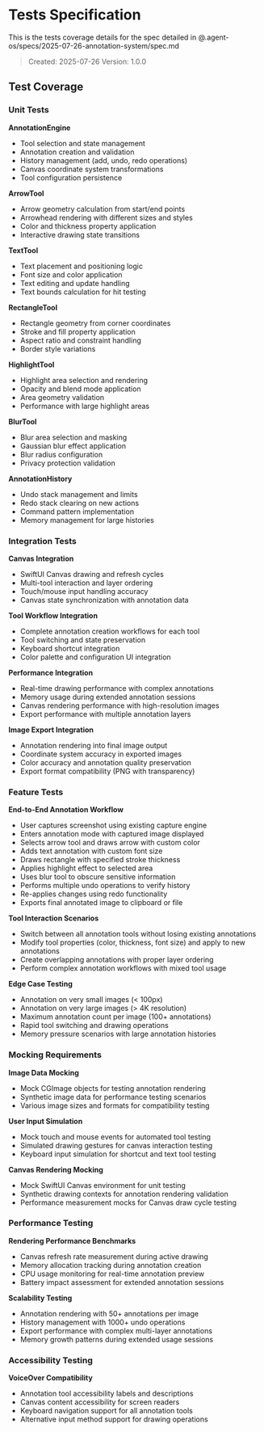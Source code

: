 # Tests Specification

This is the tests coverage details for the spec detailed in @.agent-os/specs/2025-07-26-annotation-system/spec.md

> Created: 2025-07-26
> Version: 1.0.0

## Test Coverage

### Unit Tests

**AnnotationEngine**
- Tool selection and state management
- Annotation creation and validation
- History management (add, undo, redo operations)
- Canvas coordinate system transformations
- Tool configuration persistence

**ArrowTool**
- Arrow geometry calculation from start/end points
- Arrowhead rendering with different sizes and styles
- Color and thickness property application
- Interactive drawing state transitions

**TextTool**
- Text placement and positioning logic
- Font size and color application
- Text editing and update handling
- Text bounds calculation for hit testing

**RectangleTool**
- Rectangle geometry from corner coordinates
- Stroke and fill property application
- Aspect ratio and constraint handling
- Border style variations

**HighlightTool**
- Highlight area selection and rendering
- Opacity and blend mode application
- Area geometry validation
- Performance with large highlight areas

**BlurTool**
- Blur area selection and masking
- Gaussian blur effect application
- Blur radius configuration
- Privacy protection validation

**AnnotationHistory**
- Undo stack management and limits
- Redo stack clearing on new actions
- Command pattern implementation
- Memory management for large histories

### Integration Tests

**Canvas Integration**
- SwiftUI Canvas drawing and refresh cycles
- Multi-tool interaction and layer ordering
- Touch/mouse input handling accuracy
- Canvas state synchronization with annotation data

**Tool Workflow Integration**
- Complete annotation creation workflows for each tool
- Tool switching and state preservation
- Keyboard shortcut integration
- Color palette and configuration UI integration

**Performance Integration**
- Real-time drawing performance with complex annotations
- Memory usage during extended annotation sessions
- Canvas rendering performance with high-resolution images
- Export performance with multiple annotation layers

**Image Export Integration**
- Annotation rendering into final image output
- Coordinate system accuracy in exported images
- Color accuracy and annotation quality preservation
- Export format compatibility (PNG with transparency)

### Feature Tests

**End-to-End Annotation Workflow**
- User captures screenshot using existing capture engine
- Enters annotation mode with captured image displayed
- Selects arrow tool and draws arrow with custom color
- Adds text annotation with custom font size
- Draws rectangle with specified stroke thickness
- Applies highlight effect to selected area
- Uses blur tool to obscure sensitive information
- Performs multiple undo operations to verify history
- Re-applies changes using redo functionality
- Exports final annotated image to clipboard or file

**Tool Interaction Scenarios**
- Switch between all annotation tools without losing existing annotations
- Modify tool properties (color, thickness, font size) and apply to new annotations
- Create overlapping annotations with proper layer ordering
- Perform complex annotation workflows with mixed tool usage

**Edge Case Testing**
- Annotation on very small images (< 100px)
- Annotation on very large images (> 4K resolution)
- Maximum annotation count per image (100+ annotations)
- Rapid tool switching and drawing operations
- Memory pressure scenarios with large annotation histories

### Mocking Requirements

**Image Data Mocking**
- Mock CGImage objects for testing annotation rendering
- Synthetic image data for performance testing scenarios
- Various image sizes and formats for compatibility testing

**User Input Simulation**
- Mock touch and mouse events for automated tool testing
- Simulated drawing gestures for canvas interaction testing
- Keyboard input simulation for shortcut and text tool testing

**Canvas Rendering Mocking**
- Mock SwiftUI Canvas environment for unit testing
- Synthetic drawing contexts for annotation rendering validation
- Performance measurement mocks for Canvas draw cycle testing

### Performance Testing

**Rendering Performance Benchmarks**
- Canvas refresh rate measurement during active drawing
- Memory allocation tracking during annotation creation
- CPU usage monitoring for real-time annotation preview
- Battery impact assessment for extended annotation sessions

**Scalability Testing**
- Annotation rendering with 50+ annotations per image
- History management with 1000+ undo operations
- Export performance with complex multi-layer annotations
- Memory growth patterns during extended usage sessions

### Accessibility Testing

**VoiceOver Compatibility**
- Annotation tool accessibility labels and descriptions
- Canvas content accessibility for screen readers
- Keyboard navigation support for all annotation tools
- Alternative input method support for drawing operations